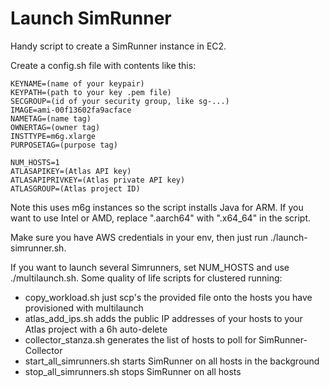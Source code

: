 Launch SimRunner
================

Handy script to create a SimRunner instance in EC2.

Create a config.sh file with contents like this:

```
KEYNAME=(name of your keypair)
KEYPATH=(path to your key .pem file)
SECGROUP=(id of your security group, like sg-...)
IMAGE=ami-00f13602fa9acface
NAMETAG=(name tag)
OWNERTAG=(owner tag)
INSTTYPE=m6g.xlarge
PURPOSETAG=(purpose tag)

NUM_HOSTS=1
ATLASAPIKEY=(Atlas API key)
ATLASAPIPRIVKEY=(Atlas private API key)
ATLASGROUP=(Atlas project ID)
```

Note this uses m6g instances so the script installs Java for ARM. If you want to use Intel or AMD, replace ".aarch64" with ".x64_64" in the script.

Make sure you have AWS credentials in your env, then just run ./launch-simrunner.sh.

If you want to launch several Simrunners, set NUM_HOSTS and use ./multilaunch.sh. Some quality of life scripts for clustered running:
- copy_workload.sh just scp's the provided file onto the hosts you have provisioned with multilaunch
- atlas_add_ips.sh adds the public IP addresses of your hosts to your Atlas project with a 6h auto-delete
- collector_stanza.sh generates the list of hosts to poll for SimRunner-Collector
- start_all_simrunners.sh starts SimRunner on all hosts in the background
- stop_all_simrunners.sh stops SimRunner on all hosts

